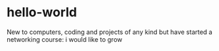 # hello-world
New to computers, coding and projects of any kind but have started a networking course: i would like to grow
